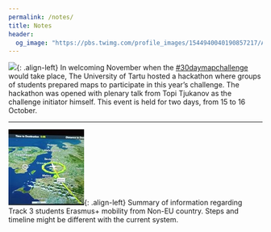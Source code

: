 ```yaml
---
permalink: /notes/
title: Notes
header:
  og_image: "https://pbs.twimg.com/profile_images/1544940040190857217/Ai3FPEsP_400x400.jpg"
---
```

![](/images/posts/thumbnail/30dmc.png){: .align-left} In welcoming November when the [#30daymapchallenge](https://30daymapchallenge.com/) would take place, The University of Tartu hosted a hackathon where groups of students prepared maps to participate in this year’s challenge. The hackathon was opened with plenary talk from Topi Tjukanov as the challenge initiator himself. This event is held for two days, from 15 to 16 October. <!--more-->

<hr/>

![](/images/posts/thumbnail/mobility.jpg){: .align-left} Summary of information regarding Track 3 students Erasmus+ mobility from Non-EU country. Steps and timeline might be different with the current system.
